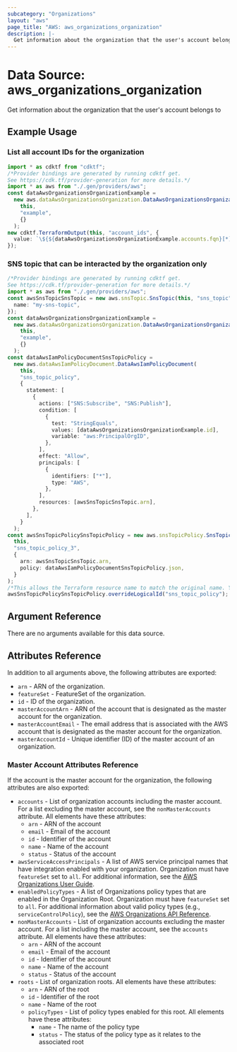 ```yaml
---
subcategory: "Organizations"
layout: "aws"
page_title: "AWS: aws_organizations_organization"
description: |-
  Get information about the organization that the user's account belongs to
---
```


# Data Source: aws\_organizations\_organization

Get information about the organization that the user's account belongs to

## Example Usage

### List all account IDs for the organization

```typescript
import * as cdktf from "cdktf";
/*Provider bindings are generated by running cdktf get.
See https://cdk.tf/provider-generation for more details.*/
import * as aws from "./.gen/providers/aws";
const dataAwsOrganizationsOrganizationExample =
  new aws.dataAwsOrganizationsOrganization.DataAwsOrganizationsOrganization(
    this,
    "example",
    {}
  );
new cdktf.TerraformOutput(this, "account_ids", {
  value: `\${${dataAwsOrganizationsOrganizationExample.accounts.fqn}[*].id}`,
});

```

### SNS topic that can be interacted by the organization only

```typescript
/*Provider bindings are generated by running cdktf get.
See https://cdk.tf/provider-generation for more details.*/
import * as aws from "./.gen/providers/aws";
const awsSnsTopicSnsTopic = new aws.snsTopic.SnsTopic(this, "sns_topic", {
  name: "my-sns-topic",
});
const dataAwsOrganizationsOrganizationExample =
  new aws.dataAwsOrganizationsOrganization.DataAwsOrganizationsOrganization(
    this,
    "example",
    {}
  );
const dataAwsIamPolicyDocumentSnsTopicPolicy =
  new aws.dataAwsIamPolicyDocument.DataAwsIamPolicyDocument(
    this,
    "sns_topic_policy",
    {
      statement: [
        {
          actions: ["SNS:Subscribe", "SNS:Publish"],
          condition: [
            {
              test: "StringEquals",
              values: [dataAwsOrganizationsOrganizationExample.id],
              variable: "aws:PrincipalOrgID",
            },
          ],
          effect: "Allow",
          principals: [
            {
              identifiers: ["*"],
              type: "AWS",
            },
          ],
          resources: [awsSnsTopicSnsTopic.arn],
        },
      ],
    }
  );
const awsSnsTopicPolicySnsTopicPolicy = new aws.snsTopicPolicy.SnsTopicPolicy(
  this,
  "sns_topic_policy_3",
  {
    arn: awsSnsTopicSnsTopic.arn,
    policy: dataAwsIamPolicyDocumentSnsTopicPolicy.json,
  }
);
/*This allows the Terraform resource name to match the original name. You can remove the call if you don't need them to match.*/
awsSnsTopicPolicySnsTopicPolicy.overrideLogicalId("sns_topic_policy");

```

## Argument Reference

There are no arguments available for this data source.

## Attributes Reference

In addition to all arguments above, the following attributes are exported:

* `arn` - ARN of the organization.
* `featureSet` - FeatureSet of the organization.
* `id` - ID of the organization.
* `masterAccountArn` - ARN of the account that is designated as the master account for the organization.
* `masterAccountEmail` - The email address that is associated with the AWS account that is designated as the master account for the organization.
* `masterAccountId` - Unique identifier (ID) of the master account of an organization.

### Master Account Attributes Reference

If the account is the master account for the organization, the following attributes are also exported:

* `accounts` - List of organization accounts including the master account. For a list excluding the master account, see the `nonMasterAccounts` attribute. All elements have these attributes:
  * `arn` - ARN of the account
  * `email` - Email of the account
  * `id` - Identifier of the account
  * `name` - Name of the account
  * `status` - Status of the account
* `awsServiceAccessPrincipals` - A list of AWS service principal names that have integration enabled with your organization. Organization must have `featureSet` set to `all`. For additional information, see the [AWS Organizations User Guide](https://docs.aws.amazon.com/organizations/latest/userguide/orgs_integrate_services.html).
* `enabledPolicyTypes` - A list of Organizations policy types that are enabled in the Organization Root. Organization must have `featureSet` set to `all`. For additional information about valid policy types (e.g., `serviceControlPolicy`), see the [AWS Organizations API Reference](https://docs.aws.amazon.com/organizations/latest/APIReference/API_EnablePolicyType.html).
* `nonMasterAccounts` - List of organization accounts excluding the master account. For a list including the master account, see the `accounts` attribute. All elements have these attributes:
  * `arn` - ARN of the account
  * `email` - Email of the account
  * `id` - Identifier of the account
  * `name` - Name of the account
  * `status` - Status of the account
* `roots` - List of organization roots. All elements have these attributes:
  * `arn` - ARN of the root
  * `id` - Identifier of the root
  * `name` - Name of the root
  * `policyTypes` - List of policy types enabled for this root. All elements have these attributes:
    * `name` - The name of the policy type
    * `status` - The status of the policy type as it relates to the associated root
